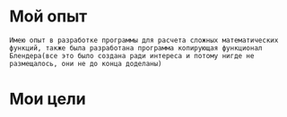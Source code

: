 # Мой опыт
    Имею опыт в разработке программы для расчета сложных математических функций, также была разработана программа копирующая функционал
    Блендера(все это было создана ради интереса и потому нигде не размещалось, они не до конца доделаны)

# Мои цели
